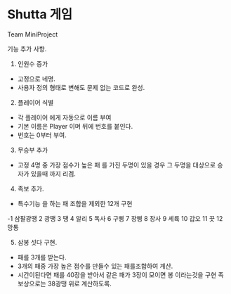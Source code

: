 # Shutta 게임
Team MiniProject

기능 추가 사항.

1. 인원수 증가
 - 고정으로 네명.
 - 사용자 정의 형태로 변해도 문제 없는 코드로 완성.

2. 플레이어 식별
 - 각 플레이어 에게 자동으로 이름 부여
 - 기본 이름은 Player 이며 뒤에 번호를 붙인다.
 - 번호는 0부터 부여. 

3. 무승부 추가
 - 고정 4명 중 가장 점수가 높은 패 를 가진 두명이 있을 경우
   그 두명을 대상으로 승자가 있을때 까지 리겜.
   
4. 족보 추가.
 - 특수기능 을 하는 패 조합을 제외한 12개 구현
 
 -1	삼팔광땡	2	광땡 3	땡  4	알리    5	독사 6	구삥
  7	장삥 	 8	장사 9 세륙 	10	갑오		11	끗 	12	망통	

5. 삼봉 섯다 구현.
 - 패를 3개를 받는다.
 - 3개의 패중 가장 높은 점수를 만들수 있는 패를조합하여 계산.
 - 시간이된다면 패를 40장을 받아서 같은 패가 3장이 모이면 봉 이라는것을 구현
   족보상으로는 38광땡 위로 계산하도록.

